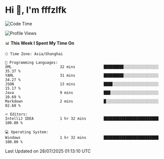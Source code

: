 # Hi 👋, I'm fffzlfk

<!--START_SECTION:waka-->
![Code Time](http://img.shields.io/badge/Code%20Time-1%2C309%20hrs%2054%20mins-blue)

![Profile Views](http://img.shields.io/badge/Profile%20Views-0-blue)

📊 **This Week I Spent My Time On** 

```text
🕑︎ Time Zone: Asia/Shanghai

💬 Programming Languages: 
XML                      32 mins             █████████░░░░░░░░░░░░░░░░   35.37 % 
YAML                     31 mins             █████████░░░░░░░░░░░░░░░░   34.27 % 
JSON                     13 mins             ████░░░░░░░░░░░░░░░░░░░░░   15.17 % 
Java                     9 mins              ███░░░░░░░░░░░░░░░░░░░░░░   10.69 % 
Markdown                 2 mins              █░░░░░░░░░░░░░░░░░░░░░░░░   02.68 % 

🔥 Editors: 
IntelliJ IDEA            1 hr 32 mins        █████████████████████████   100.00 % 

💻 Operating System: 
Windows                  1 hr 32 mins        █████████████████████████   100.00 % 
```


 Last Updated on 28/07/2025 01:13:10 UTC
<!--END_SECTION:waka-->
